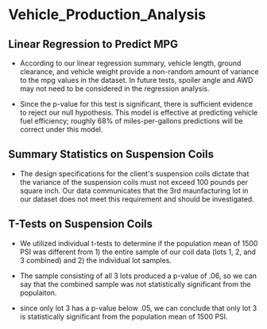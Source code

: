 # Vehicle_Production_Analysis

## Linear Regression to Predict MPG

- According to our linear regression summary, vehicle length, ground clearance, and vehicle weight provide a non-random amount of variance to the mpg values in the dataset. In future tests, spoiler angle and AWD may not need to be considered in the regression analysis. 

- Since the p-value for this test is significant, there is sufficient evidence to reject our null hypothesis. This model is effective at predicting vehicle fuel efficiency; roughly 68% of miles-per-gallons predictions will be correct under this model. 

## Summary Statistics on Suspension Coils

- The design specifications for the client's suspension coils dictate that the variance of the suspension coils must not exceed 100 pounds per square inch. Our data communicates that the 3rd maunfacturing lot in our dataset does not meet this requirement and should be investigated. 

## T-Tests on Suspension Coils
- We utilized individual t-tests to determine if the population mean of 1500 PSI was different from 1) the entire sample of our coil data (lots 1, 2, and 3 combined) and 2) the individual lot samples. 

- The sample consisting of all 3 lots produced a p-value of .06, so we can say that the combined sample was not statistically significant from the populaiton. 

- since only lot 3 has a p-value below .05, we can conclude that only lot 3 is statistically significant from the population mean of 1500 PSI. 

